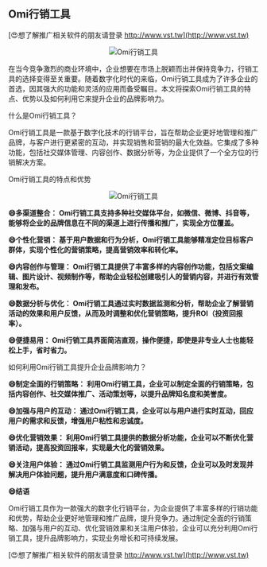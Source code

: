 ## **Omi行销工具**

[😍想了解推广相关软件的朋友请登录 http://www.vst.tw](http://www.vst.tw)

 <center><img src="https://vst.tw/MP4/tuiguang/png/8.png" alt="Omi行销工具"></center>

在当今竞争激烈的商业环境中，企业想要在市场上脱颖而出并保持竞争力，行销工具的选择变得至关重要。随着数字化时代的来临，Omi行销工具成为了许多企业的首选，因其强大的功能和灵活的应用而备受瞩目。本文将探索Omi行销工具的特点、优势以及如何利用它来提升企业的品牌影响力。

什么是Omi行销工具？

Omi行销工具是一款基于数字化技术的行销平台，旨在帮助企业更好地管理和推广品牌，与客户进行更紧密的互动，并实现销售和营销的最大化效益。它集成了多种功能，包括社交媒体管理、内容创作、数据分析等，为企业提供了一个全方位的行销解决方案。

Omi行销工具的特点和优势

 <center><img src="https://vst.tw/MP4/tuiguang/png/2.png" alt="Omi行销工具"></center>

**😄多渠道整合： Omi行销工具支持多种社交媒体平台，如微信、微博、抖音等，能够将企业的品牌信息在不同的渠道上进行传播和推广，实现全方位覆盖。**

**😄个性化营销： 基于用户数据和行为分析，Omi行销工具能够精准定位目标客户群体，实现个性化的营销策略，提高营销效率和转化率。**

**😄内容创作与管理： Omi行销工具提供了丰富多样的内容创作功能，包括文案编辑、图片设计、视频制作等，帮助企业轻松创建吸引人的营销内容，并进行有效管理和发布。**

**😄数据分析与优化： Omi行销工具通过实时数据监测和分析，帮助企业了解营销活动的效果和用户反馈，从而及时调整和优化营销策略，提升ROI（投资回报率）。**

**😄便捷易用： Omi行销工具界面简洁直观，操作便捷，即使是非专业人士也能轻松上手，省时省力。**

如何利用Omi行销工具提升企业品牌影响力？

**😄制定全面的行销策略： 利用Omi行销工具，企业可以制定全面的行销策略，包括内容创作、社交媒体推广、活动策划等，以提升品牌知名度和美誉度。**

**😄加强与用户的互动： 通过Omi行销工具，企业可以与用户进行实时互动，回应用户的需求和反馈，增强用户粘性和忠诚度。**

**😄优化营销效果： 利用Omi行销工具提供的数据分析功能，企业可以不断优化营销活动，提高投资回报率，实现最大化的营销效果。**

**😄关注用户体验： 通过Omi行销工具监测用户行为和反馈，企业可以及时发现并解决用户体验问题，提升用户满意度和口碑传播。**

**😄结语**

Omi行销工具作为一款强大的数字化行销平台，为企业提供了丰富多样的行销功能和优势，帮助企业更好地管理和推广品牌，提升竞争力。通过制定全面的行销策略、加强与用户的互动、优化营销效果和关注用户体验，企业可以充分利用Omi行销工具，提升品牌影响力，实现业务增长和可持续发展。

[😍想了解推广相关软件的朋友请登录 http://www.vst.tw](http://www.vst.tw)



